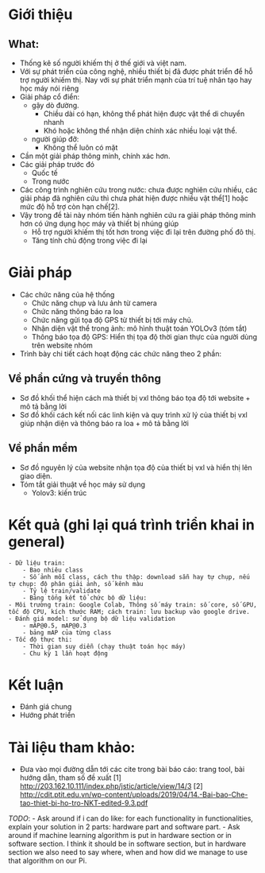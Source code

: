 # Giới thiệu
## What: 
- Thống kê số người khiếm thị ở thế giới và việt nam.
- Với sự phát triển của công nghệ, nhiều thiết bị đã được phát triển để hỗ trợ người khiếm thị. Nay với sự phát triển mạnh của trí tuệ nhân tạo hay học máy nói riêng
- Giải pháp cổ điển:
  - gậy dò đường.
    - Chiều dài có hạn, không thể phát hiện được vật thể di chuyển nhanh
    - Khó hoặc không thể nhận diện chính xác nhiều loại vật thể.
  - người giúp đỡ:
    - Không thể luôn có mặt
- Cần một giải pháp thông minh, chính xác hơn.
- Các giải pháp trước đó
    - Quốc tế
    - Trong nước
- Các công trình nghiên cứu trong nước: chưa được nghiên cứu nhiều, các giải pháp đã nghiên cứu thì chưa phát hiện được nhiều vật thể[1] hoặc mức độ hỗ trợ còn hạn chế[2].
- Vậy trong đề tài này nhóm tiến hành nghiên cứu ra giải pháp thông minh hơn có ứng dụng học máy và thiết bị nhúng giúp
    - Hỗ trợ người khiếm thị tốt hơn trong việc đi lại trên đường phố đô thị.
    - Tăng tính chủ động trong việc đi lại


# Giải pháp
- Các chức năng của hệ thống
    - Chức năng chụp và lưu ảnh từ camera
    - Chức năng thông báo ra loa
    - Chức năng gửi tọa độ GPS từ thiết bị tới máy chủ.
    - Nhận diện vật thể trong ảnh: mô hình thuật toán YOLOv3 (tóm tắt)
    - Thông báo tọa độ GPS: Hiển thị tọa độ thời gian thực của người dùng trên website nhóm
- Trình bày chi tiết cách hoạt động các chức năng theo 2 phần:

## Về phần cứng và truyền thông
- Sơ đồ khối thể hiện cách mà thiết bị vxl thông báo tọa độ tới website + mô tả bằng lời
- Sơ đồ khối cách kết nối các linh kiện và quy trình xử lý của thiết bị vxl giúp nhận diện và thông báo ra loa + mô tả bằng lời

## Về phần mềm
- Sơ đồ nguyên lý của website nhận tọa độ của thiết bị vxl và hiển thị lên giao diện.
- Tóm tắt giải thuật về học máy sử dụng
    - Yolov3: kiến trúc


# Kết quả (ghi lại quá trình triển khai in general)
    - Dữ liệu train:
        - Bao nhiêu class
        - Số ảnh mỗi class, cách thu thập: download sẵn hay tự chụp, nếu tự chụp: độ phân giải ảnh, số kênh màu
        - Tỷ lệ train/validate
        - Bảng tổng kết tổ chức bộ dữ liệu: 
    - Môi trường train: Google Colab, Thông số máy train: số core, số GPU, tốc độ CPU, kích thước RAM; cách train: lưu backup vào google drive.
    - Đánh giá model: sử dụng bộ dữ liệu validation
        - mAP@0.5, mAP@0.3
        - bảng mAP của từng class
    - Tốc độ thực thi:
        - Thời gian suy diễn (chạy thuật toán học máy)
        - Chu kỳ 1 lần hoạt động


# Kết luận
- Đánh giá chung
- Hướng phát triển

# Tài liệu tham khảo: 
- Đưa vào mọi đường dẫn tới các cite trong bài báo cáo: trang tool, bài hướng dẫn, tham số đề xuất
[1] http://203.162.10.111/index.php/jstic/article/view/14/3
[2] http://cdit.ptit.edu.vn/wp-content/uploads/2019/04/14.-Bai-bao-Che-tao-thiet-bi-ho-tro-NKT-edited-9.3.pdf


*TODO*: 
    - Ask around if i can do like: for each functionality in functionalities, explain your solution in 2 parts: hardware part and software part.
    - Ask around if machine learning algorithm is put in hardware section or in software section. I think it should be in software section, but in hardware section we also need to say where, when and how did we manage to use that algorithm on our Pi.
